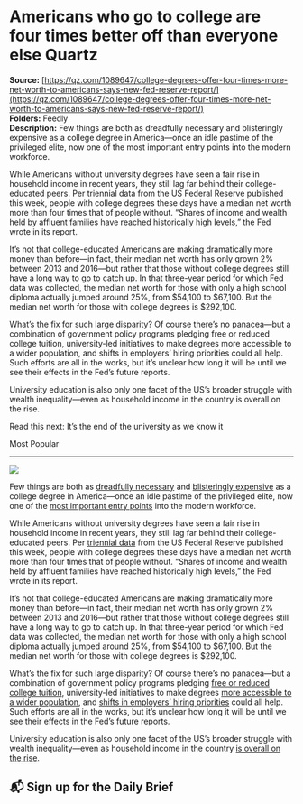 # Americans who go to college are four times better off than everyone else Quartz

**Source:** [https://qz.com/1089647/college-degrees-offer-four-times-more-net-worth-to-americans-says-new-fed-reserve-report/](https://qz.com/1089647/college-degrees-offer-four-times-more-net-worth-to-americans-says-new-fed-reserve-report/)  
**Folders:** Feedly  
**Description:** Few things are both as dreadfully necessary and blisteringly expensive as a college degree in America—once an idle pastime of the privileged elite, now one of the most important entry points into the modern workforce.

While Americans without university degrees have seen a fair rise in household income in recent years, they still lag far behind their college-educated peers. Per triennial data from the US Federal Reserve published this week, people with college degrees these days have a median net worth more than four times that of people without. “Shares of income and wealth held by affluent families have reached historically high levels,” the Fed wrote in its report.

It’s not that college-educated Americans are making dramatically more money than before—in fact, their median net worth has only grown 2% between 2013 and 2016—but rather that those without college degrees still have a long way to go to catch up. In that three-year period for which Fed data was collected, the median net worth for those with only a high school diploma actually jumped around 25%, from $54,100 to $67,100. But the median net worth for those with college degrees is $292,100.

What’s the fix for such large disparity? Of course there’s no panacea—but a combination of government policy programs pledging free or reduced college tuition, university-led initiatives to make degrees more accessible to a wider population, and shifts in employers’ hiring priorities could all help. Such efforts are all in the works, but it’s unclear how long it will be until we see their effects in the Fed’s future reports.

University education is also only one facet of the US’s broader struggle with wealth inequality—even as household income in the country is overall on the rise.

Read this next: It’s the end of the university as we know it

Most Popular


---

<div><div><div><picture><img src="https://qz.com/cdn-cgi/image/width=1024%2Cquality=85%2Cformat=auto/https://assets.qz.com/media/7c1dcb4660cae7f7310ef1efcb1ec13e.jpg"></picture></div><p>Few things are both as <a href="https://qz.com/721854/why-everyone-is-so-mad-99-of-post-recession-jobs-went-to-those-who-went-to-college">dreadfully necessary</a> and <a href="https://qz.com/968366/college-is-as-unaffordable-for-most-americans-as-membership-at-trumps-mar-a-lago">blisteringly expensive</a> as a college degree in America—once an idle pastime of the privileged elite, now one of the <a href="https://qz.com/1070119/the-future-of-the-university-is-in-the-air-and-in-the-cloud">most important entry points</a> into the modern workforce.</p></div><div><p>While Americans without university degrees have seen a fair rise in household income in recent years, they still lag far behind their college-educated peers. Per <a href="https://www.federalreserve.gov/econres/scfindex.htm">triennial data</a> from the US Federal Reserve published this week, people with college degrees these days have a median net worth more than four times that of people without. “Shares of income and wealth held by affluent families have reached historically high levels,” the Fed wrote in its report.</p></div><div><p>It’s not that college-educated Americans are making dramatically more money than before—in fact, their median net worth has only grown 2% between 2013 and 2016—but rather that those without college degrees still have a long way to go to catch up. In that three-year period for which Fed data was collected, the median net worth for those with only a high school diploma actually jumped around 25%, from $54,100 to $67,100. But the median net worth for those with college degrees is $292,100.</p></div><div><p>What’s the fix for such large disparity? Of course there’s no panacea—but a combination of government policy programs pledging <a href="https://qz.com/1062568/how-to-go-to-college-for-free-find-scholarships-and-avoid-students-loans">free or reduced college tuition</a>, university-led initiatives to make degrees <a href="https://qz.com/1070119/the-future-of-the-university-is-in-the-air-and-in-the-cloud">more accessible to a wider population</a>, and <a href="https://qz.com/1054087/the-complete-guide-to-not-going-to-college">shifts in employers’ hiring priorities</a> could all help. Such efforts are all in the works, but it’s unclear how long it will be until we see their effects in the Fed’s future reports.</p></div><div><p>University education is also only one facet of the US’s broader struggle with wealth inequality—even as household income in the country <a href="https://qz.com/1089629/inequality-in-the-us-all-americans-are-getting-richer-but-the-wealth-isnt-distributed-evenly">is overall on the rise</a>.</p></div><div><h2>📬 Sign up for the Daily Brief</h2></div></div>